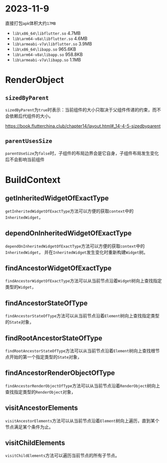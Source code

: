 # 2023-11-9

直接打包`apk`体积大约`17MB`

- `lib\x86_64\libflutter.so` 4.7MB
- `lib\arm64-v8a\libflutter.so` 4.6MB
- `lib\armeabi-v7a\libflutter.so` 3.9MB
- `lib\x86_64\libapp.so` 965.6KB
- `lib\arm64-v8a\libapp.so` 958.8KB
- `lib\armeabi-v7a\libapp.so` 1.1MB

# RenderObject

## `sizedByParent`

`sizedByParent`为`true`时表示：当前组件的大小只取决于父组件传递的约束，而不会依赖后代组件的大小。

https://book.flutterchina.club/chapter14/layout.html#_14-4-5-sizedbyparent

## `parentUsesSize`

`parentUseSize`为`false`时，子组件的布局边界会是它自身，子组件布局发生变化后不会影响当前组件

# BuildContext

## getInheritedWidgetOfExactType

`getInheritedWidgetOfExactType`方法可以方便的获取`context`中的`InheritedWidget`，

## dependOnInheritedWidgetOfExactType

`dependOnInheritedWidgetOfExactType`方法可以方便的获取`context`中的`InheritedWidget`，
并在`InheritedWidget`发生变化时重新构建`Widget`树。


## findAncestorWidgetOfExactType

`findAncestorWidgetOfExactType`方法可以从当前节点沿着`Widget`树向上查找指定类型的`Widget`，

## findAncestorStateOfType

`findAncestorStateOfType`方法可以从当前节点沿着`Element`树向上查找指定类型的`State`对象，

##  findRootAncestorStateOfType

`findRootAncestorStateOfType`方法可以从当前节点沿着`Element`树向上查找根节点开始的第一个指定类型的`State`对象，

## findAncestorRenderObjectOfType

`findAncestorRenderObjectOfType`方法可以从当前节点沿着`RenderObject`树向上查找指定类型的`RenderObject`对象，

## visitAncestorElements

`visitAncestorElements`方法可以从当前节点沿着`Element`树向上遍历，直到某个节点满足某个条件为止。

## visitChildElements

`visitChildElements`方法可以遍历当前节点的所有子节点。